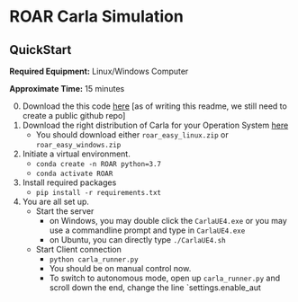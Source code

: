 # ROAR Carla Simulation

## QuickStart
**Required Equipment:** Linux/Windows Computer
    
**Approximate Time:** 15 minutes    

0. Download the this code [here](https://drive.google.com/file/d/12vOc6ukmZjkahjXZCWq-hy0iDBiEuEZq/view?usp=sharing) [as of writing this readme, we still need to create a public github repo]
1. Download the right distribution of Carla for your Operation System [here](https://drive.google.com/drive/folders/1xGz2r6fiXCHn57_ZOS710RX2IoCKzWWx)
    - You should download either `roar_easy_linux.zip` or `roar_easy_windows.zip`
2. Initiate a virtual environment.
    - `conda create -n ROAR python=3.7`
    - `conda activate ROAR`
3. Install required packages
    - `pip install -r requirements.txt`
4. You are all set up.
    - Start the server
        - on Windows, you may double click the `CarlaUE4.exe` or you may use a commandline prompt and type in `CarlaUE4.exe`
        - on Ubuntu, you can directly type `./CarlaUE4.sh`
    - Start Client connection
        - `python carla_runner.py`
        - You should be on manual control now. 
        - To switch to autonomous mode, open up `carla_runner.py` and scroll down the end, change the line `settings.enable_aut
        

<!--### Common Errors
'''1. Conda not found 
    - You should download miniconda3 Linux/Windows 64-bit [miniconda3](https://docs.conda.io/en/latest/miniconda.html)
    - Follow the below instructions to install miniconda successfully 
    ![](../images/miniconda3.png)
    - If still cannot call conda, try (directory may vary):
        - `sudo chown -R /home/username/miniconda3/'`
        - `sudo chmod -R +x /home/username/miniconda3/` -->
